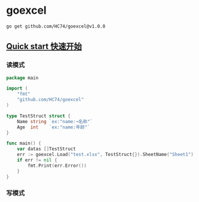# goexcel

```bash
go get github.com/HC74/goexcel@v1.0.0
```
## <u>Quick start 快速开始</u>

### 读模式
```go
package main

import (
	"fmt"
	"github.com/HC74/goexcel"
)

type TestStruct struct {
	Name string `ex:"name:¬名称"`
	Age  int    `ex:"name:年龄"`
}

func main() {
	var datas []TestStruct
	err := goexcel.Load("test.xlsx", TestStruct{}).SheetName("Sheet1").Read(&datas)
	if err != nil {
		fmt.Print(err.Error())
	}
}
```
### 写模式
